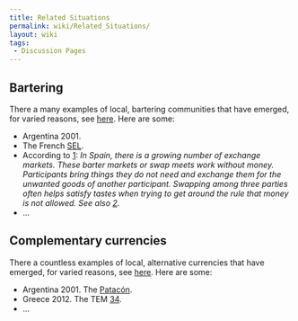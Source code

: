 ```yaml
---
title: Related Situations
permalink: wiki/Related_Situations/
layout: wiki
tags:
 - Discussion Pages
---
```


Bartering
---------

There a many examples of local, bartering communities that have emerged,
for varied reasons, see
[here](http://en.wikipedia.org/wiki/Local_Exchange_Trading_System). Here
are some:

-   Argentina 2001.
-   The French
    [SEL](http://fr.wikipedia.org/wiki/Syst%C3%A8me_d%27%C3%A9change_local).
-   According to [1](http://en.wikipedia.org/wiki/Barter): *In Spain,
    there is a growing number of exchange markets. These barter markets
    or swap meets work without money. Participants bring things they do
    not need and exchange them for the unwanted goods of
    another participant. Swapping among three parties often helps
    satisfy tastes when trying to get around the rule that money is
    not allowed. See also
    [2](http://faircompanies.com/videos/view/barcelonas-barter-markets-an-antidote-to-overconsumption/)*.
-   ...

Complementary currencies
------------------------

There a countless examples of local, alternative currencies that have
emerged, for varied reasons, see
[here](http://en.wikipedia.org/wiki/Complementary_currency). Here are
some:

-   Argentina 2001. The [Patacón](http://en.wikipedia.org/wiki/Patacon).
-   Greece 2012. The TEM
    [3](http://www.bbc.co.uk/news/business-17686384)[4](http://www.guardian.co.uk/world/2012/mar/16/greece-on-breadline-cashless-currency).
-   ...

